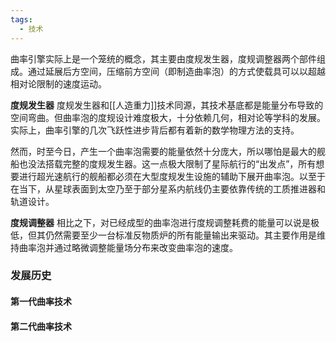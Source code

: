 ```yaml
---
tags:
  - 技术
---
```

曲率引擎实际上是一个笼统的概念，其主要由度规发生器，度规调整器两个部件组成。通过延展后方空间，压缩前方空间（即制造曲率泡）的方式使载具可以以超越相对论限制的速度运动。

**度规发生器**
度规发生器和[[人造重力]]技术同源，其技术基底都是能量分布导致的空间弯曲。但曲率泡的度规设计难度极大，十分依赖几何，相对论等学科的发展。实际上，曲率引擎的几次飞跃性进步背后都有着新的数学物理方法的支持。

然而，时至今日，产生一个曲率泡需要的能量依然十分庞大，所以哪怕是最大的舰船也没法搭载完整的度规发生器。这一点极大限制了星际航行的“出发点”，所有想要进行超光速航行的舰船都必须在大型度规发生设施的辅助下展开曲率泡。以至于在当下，从星球表面到太空乃至于部分星系内航线仍主要依靠传统的工质推进器和轨道设计。

**度规调整器**
相比之下，对已经成型的曲率泡进行度规调整耗费的能量可以说是极低，但其仍然需要至少一台标准反物质炉的所有能量输出来驱动。其主要作用是维持曲率泡并通过略微调整能量场分布来改变曲率泡的速度。



### 发展历史

#### 第一代曲率技术


#### 第二代曲率技术

